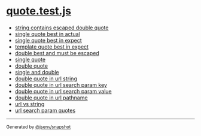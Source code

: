 # [quote.test.js](../quote.test.js)



- [string contains escaped double quote](string_contains_escaped_double_quote/string_contains_escaped_double_quote.md)
- [single quote best in actual](single_quote_best_in_actual/single_quote_best_in_actual.md)
- [single quote best in expect](single_quote_best_in_expect/single_quote_best_in_expect.md)
- [template quote best in expect](template_quote_best_in_expect/template_quote_best_in_expect.md)
- [double best and must be escaped](double_best_and_must_be_escaped/double_best_and_must_be_escaped.md)
- [single quote](single_quote/single_quote.md)
- [double quote](double_quote/double_quote.md)
- [single and double](single_and_double/single_and_double.md)
- [double quote in url string](double_quote_in_url_string/double_quote_in_url_string.md)
- [double quote in url search param key](double_quote_in_url_search_param_key/double_quote_in_url_search_param_key.md)
- [double quote in url search param value](double_quote_in_url_search_param_value/double_quote_in_url_search_param_value.md)
- [double quote in url pathname](double_quote_in_url_pathname/double_quote_in_url_pathname.md)
- [url vs string](url_vs_string/url_vs_string.md)
- [url search param quotes](url_search_param_quotes/url_search_param_quotes.md)

---

<sub>
  Generated by <a href="https://github.com/jsenv/core/tree/main/packages/independent/snapshot">@jsenv/snapshot</a>
</sub>